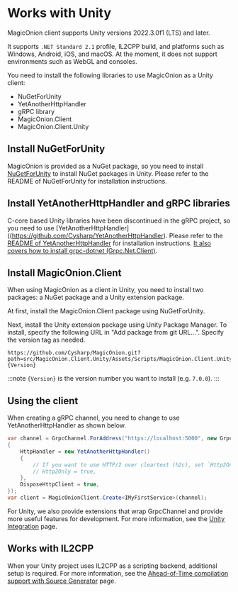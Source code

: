 # Works with Unity
MagicOnion client supports Unity versions 2022.3.0f1 (LTS) and later.

It supports `.NET Standard 2.1` profile, IL2CPP build, and platforms such as Windows, Android, iOS, and macOS. At the moment, it does not support environments such as WebGL and consoles.

You need to install the following libraries to use MagicOnion as a Unity client:

- NuGetForUnity
- YetAnotherHttpHandler
- gRPC library
- MagicOnion.Client
- MagicOnion.Client.Unity

## Install NuGetForUnity

MagicOnion is provided as a NuGet package, so you need to install [NuGetForUnity](https://github.com/GlitchEnzo/NuGetForUnity) to install NuGet packages in Unity. Please refer to the README of NuGetForUnity for installation instructions.

## Install YetAnotherHttpHandler and gRPC libraries

C-core based Unity libraries have been discontinued in the gRPC project, so you need to use [YetAnotherHttpHandler]((https://github.com/Cysharp/YetAnotherHttpHandler). Please refer to the [README of YetAnotherHttpHandler](https://github.com/Cysharp/YetAnotherHttpHandler) for installation instructions. [It also covers how to install grpc-dotnet (Grpc.Net.Client)](https://github.com/Cysharp/YetAnotherHttpHandler#using-grpc-grpc-dotnet-library).

## Install MagicOnion.Client

When using MagicOnion as a client in Unity, you need to install two packages: a NuGet package and a Unity extension package.

At first, install the MagicOnion.Client package using NuGetForUnity.

Next, install the Unity extension package using Unity Package Manager. To install, specify the following URL in "Add package from git URL...". Specify the version tag as needed.

```
https://github.com/Cysharp/MagicOnion.git?path=src/MagicOnion.Client.Unity/Assets/Scripts/MagicOnion.Client.Unity#{Version}
```

:::note
`{Version}` is the version number you want to install (e.g. `7.0.0`).
:::

## Using the client

When creating a gRPC channel, you need to change to use YetAnotherHttpHandler as shown below.

```csharp
var channel = GrpcChannel.ForAddress("https://localhost:5000", new GrpcChannelOptions
{
    HttpHandler = new YetAnotherHttpHandler()
    {
        // If you want to use HTTP/2 over cleartext (h2c), set `Http2Only = true`.
        // Http2Only = true,
    },
    DisposeHttpClient = true,
});
var client = MagicOnionClient.Create<IMyFirstService>(channel);
```

For Unity, we also provide extensions that wrap GrpcChannel and provide more useful features for development. For more information, see the [Unity Integration](/integration/unity) page.

## Works with IL2CPP

When your Unity project uses IL2CPP as a scripting backend, additional setup is required. For more information, see the [Ahead-of-Time compilation support with Source Generator](/source-generator/client) page.

